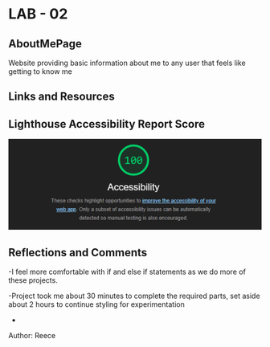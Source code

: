 # LAB - 02

## AboutMePage

Website providing basic information about me to any user that feels like getting to know me

## Links and Resources

## Lighthouse Accessibility Report Score

![AboutMePage Score](img/aboutMeScore.png)

## Reflections and Comments

 -I feel more comfortable with if and else if statements as we do more of these projects.

 -Project took me about 30 minutes to complete the required parts, set aside about 2 hours to continue styling for experimentation

-

Author: Reece
